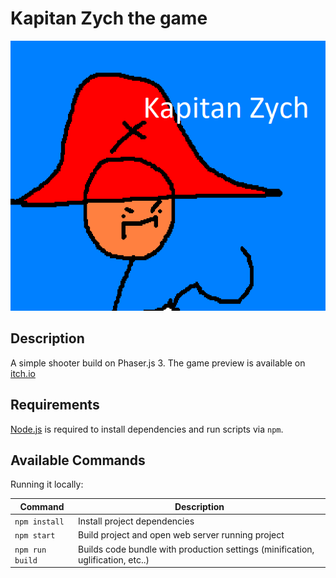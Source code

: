 # Kapitan Zych the game

![cover](./captain-cover.png "the game cover")

## Description
A simple shooter build on Phaser.js 3.
The game preview is available on [itch.io](https://rkrawczyk.itch.io/kapitan-zych-touhou-20?secret=xcmhiNOxv4H72R0oVBKVlMxC73Q)

## Requirements

[Node.js](https://nodejs.org) is required to install dependencies and run scripts via `npm`.

## Available Commands
Running it locally:


| Command | Description |
|---------|-------------|
| `npm install` | Install project dependencies |
| `npm start` | Build project and open web server running project |
| `npm run build` | Builds code bundle with production settings (minification, uglification, etc..) |

